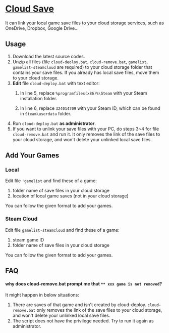 # [Cloud Save](https://github.com/lxvs/cloud)

It can link your local game save files to your cloud storage services, such as OneDrive, Dropbox, Google Drive...

## Usage

1. Download the latest source codes.
2. Unzip all files (file `cloud-deoloy.bat`, `cloud-remove.bat`, `gamelist`, `gamelist-steamcloud` are required) to your cloud storage folder that contains your save files. If you already has local save files, move them to your cloud storage.
3. **Edit** file `cloud-deploy.bat` with text editor:
   1. In line 5, replace `%programfiles(x86)%\Steam` with your Steam installation folder.

   2. In line 6, replace `324014709` with your Steam ID, which can be found in `Steam\userdata` folder.
4. Run `cloud-deploy.bat` **as administrator**.
5. If you want to unlink your save files with your PC, do steps 3~4 for file `cloud-remove.bat` and run it. It only removes the link of the save files to your cloud storage, and won't delete your unlinked local save files.



## Add Your Games

### Local

Edit file `'gamelist` and find these of a game:

1. folder name of save files in your cloud storage
2. location of local game saves (not in your cloud storage)

You can follow the given format to add your games.

### Steam Cloud

Edit file `gamelist-steamcloud` and find these of a game:

1. steam game ID
1. folder name of save files in your cloud storage

You can follow the given format to add your games.




## FAQ

#### why does cloud-remove.bat prompt me that `** xxx game is not removed`?

It might happen in below situations:

   1. There are saves of that game and isn't created by cloud-deploy. `cloud-remove.bat` only removes the link of the save files to your cloud storage, and won't delete your unlinked local save files.
   2. The script does not have the privilege needed. Try to run it again as
      administrator.
